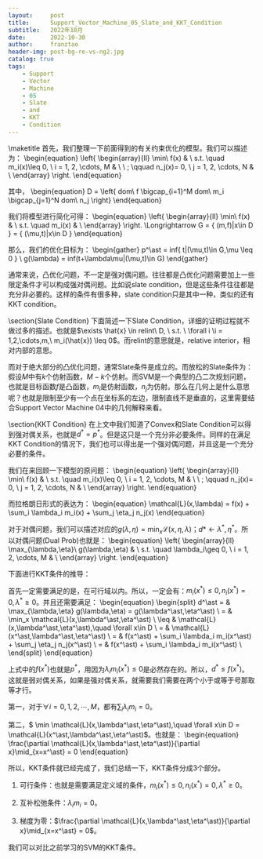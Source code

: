 ```yaml
---
layout:     post
title:      Support_Vector_Machine_05_Slate_and_KKT_Condition
subtitle:   2022年10月
date:       2022-10-30
author:     franztao
header-img: post-bg-re-vs-ng2.jpg
catalog: true
tags:
    - Support
    - Vector
    - Machine
    - 05
    - Slate
    - and
    - KKT
    - Condition
---
```

            

\maketitle
首先，我们整理一下前面得到的有关约束优化的模型。我们可以描述为：
\begin{equation}
    \left\{
        \begin{array}{ll}
        \min\ f(x) & \\
        s.t. \quad m_i(x)\leq 0, \ i = 1, 2, \cdots, M & \\
        \ \; \qquad n_j(x)= 0, \ j = 1, 2, \cdots, N & \\
        \end{array}
    \right.
\end{equation}

其中，
\begin{equation}
    D = \left\{ dom\ f \bigcap_{i=1}^M dom\ m_i \bigcap_{j=1}^N dom\ n_j \right\}
\end{equation}

我们将模型进行简化可得：
\begin{equation}
    \left\{
        \begin{array}{ll}
        \min\ f(x) & \\
        s.t. \quad m_i(x) & \\
        \end{array}
    \right.
    \Longrightarrow
    G = \{ (m,f)|x\in D \} = \{ (\mu,t)|x\in D \}
\end{equation}

那么，我们的优化目标为：
\begin{gather}
    p^\ast = inf\{ t|(\mu,t)\in G,\mu \leq 0 \} \\ 
    g(\lambda) = inf(t+\lambda\mu|(\mu,t)\in G)
\end{gather}

通常来说，凸优化问题，不一定是强对偶问题。往往都是凸优化问题需要加上一些限定条件才可以构成强对偶问题。比如说slate condition，但是这些条件往往都是充分非必要的。这样的条件有很多种，slate condition只是其中一种，类似的还有KKT condition。

\section{Slate Condition}
下面简述一下Slate Condition，详细的证明过程就不做过多的描述。也就是$\exists \hat{x} \in relint\ D, \ s.t. \ \forall i \i = 1,2,\cdots,m,\ m_i(\hat{x}) \leq 0$。而relint的意思就是，relative interior，相对内部的意思。

而对于绝大部分的凸优化问题，通常Slate条件是成立的。而放松的Slate条件为：假设$M$中有$k$个仿射函数，$M-k$个仿射。而SVM是一个典型的凸二次规划问题，也就是目标函数$f$是凸函数，$m_i$是仿射函数，$n_j$为仿射。那么在几何上是什么意思呢？也就是限制至少有一个点在坐标系的左边，限制直线不是垂直的，这里需要结合Support Vector Machine 04中的几何解释来看。

\section{KKT Condition}
在上文中我们知道了Convex和Slate Condition可以得到强对偶关系，也就是$d^\ast = p^\ast$。但是这只是一个充分非必要条件。同样的在满足KKT Condition的情况下，我们也可以得出是一个强对偶问题，并且这是一个充分必要的条件。

我们在来回顾一下模型的原问题：
\begin{equation}
    \left\{
        \begin{array}{ll}
        \min\ f(x) & \\
        s.t. \quad m_i(x)\leq 0, \ i = 1, 2, \cdots, M & \\
        \ \; \qquad n_j(x)= 0, \ j = 1, 2, \cdots, N & \\
        \end{array}
    \right.
\end{equation}

而拉格朗日形式的表达为：
\begin{equation}
    \mathcal{L}(x,\lambda) = f(x) + \sum_i \lambda_i m_i(x) + \sum_j \eta_j n_j(x) 
\end{equation}

对于对偶问题，我们可以描述对应的$g(\lambda,\eta) = \min_x \mathcal{L}(x,\eta,\lambda)$；$d\ast \longleftarrow \lambda^\ast,\eta^\ast$。所以对偶问题(Dual Prob)也就是：
\begin{equation}
    \left\{
        \begin{array}{ll}
        \max_{\lambda,\eta}\ g(\lambda,\eta) & \\
        s.t. \quad \lambda_i\geq 0, \ i = 1, 2, \cdots, M & \\
        \end{array}
    \right.
\end{equation}

下面进行KKT条件的推导：

首先一定需要满足的是，在可行域以内。所以，一定会有：$m_i(x^\ast)\leq 0,n_i(x^\ast)=0,\lambda^\ast\geq 0$。并且还需要满足：
\begin{equation}
    \begin{split}
        d^\ast 
        = & \max_{\lambda,\eta} g(\lambda,\eta) = g(\lambda^\ast,\eta^\ast) \\
        = & \min_x \mathcal{L}(x,\lambda^\ast,\eta^\ast) \\
        \leq & \mathcal{L}(x,\lambda^\ast,\eta^\ast),\quad \forall x\in D \\
        = & \mathcal{L}(x^\ast,\lambda^\ast,\eta^\ast) \\
        = & f(x^\ast) + \sum_i \lambda_i m_i(x^\ast) + \sum_j \eta_j n_j(x^\ast) \\
        = & f(x^\ast) + \sum_i \lambda_i m_i(x^\ast) \\
    \end{split}
\end{equation}

上式中的$f(x^\ast)$也就是$p^\ast$，用因为$\lambda_i m_i(x^\ast) \leq 0$是必然存在的。所以，$d^\ast \leq f(x^\ast)$。这就是弱对偶关系，如果是强对偶关系，就需要我们需要在两个小于或等于号那取等才行。

第一，对于$\forall i = 0,1,2,\cdots,M$，都有$\sum_{i}\lambda_im_i = 0$。

第二，$ \min \mathcal{L}(x,\lambda^\ast,\eta^\ast),\quad \forall x\in D = \mathcal{L}(x^\ast,\lambda^\ast,\eta^\ast)$。也就是：
\begin{equation}
    \frac{\partial \mathcal{L}(x,\lambda^\ast,\eta^\ast)}{\partial x}\mid_{x=x^\ast} = 0
\end{equation}

所以，KKT条件就已经完成了，我们总结一下，KKT条件分成3个部分。

1. 可行条件：也就是需要满足定义域的条件，$m_i(x^\ast)\leq 0,n_i(x^\ast)=0,\lambda^\ast\geq 0$。

2. 互补松弛条件：$\lambda_im_i=0$。

3. 梯度为零：$\frac{\partial \mathcal{L}(x,\lambda^\ast,\eta^\ast)}{\partial x}\mid_{x=x^\ast} = 0$。

我们可以对比之前学习的SVM的KKT条件。




